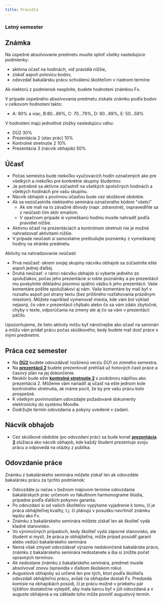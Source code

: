 ```yaml
---
title: Pravidlá
---
```


### Letný semester


## Známka

Na úspešné absolvovanie predmetu musíte splniť všetky nasledujúce
podmienky:

  - aktívna účasť na hodinách, viď pravidlá nižšie,
  - získať aspoň polovicu bodov,
  - odovzdať bakalársku prácu schválenú školiteľom v riadnom termíne

Ak niektorú z podmienok nesplníte, budete hodnotení známkou Fx.

V prípade úspešného absolvovania predmetu získate známku podľa bodov v celkovom hodnotení takto:

  -   
    A: 90% a viac, B:80...89%, C: 70...79%, D: 60...69%, E: 50...59%

V hodnotení majú jednotlivé zložky nasledujúcu váhu:

  - DÚ2 30%
  - Prezentácia 2 (stav prác) 10%
  - Kontrolné stretnutie 2 10%
  - Prezentácia 3 (nácvik obhajob) 50%

## Účasť

  - Počas semestra bude niekoľko vyučovacích hodín označených ako pre všetkých a niekoľko pre konkrétne skupiny študentov.
  - Je potrebné sa aktívne zúčastniť na všetkých spoločných hodinách a všetkých hodinách pre vašu skupinu.
  - Nácvik obhajob s povinnou účasťou bude cez skúškové obdobie.
  - Ak sa nezúčastníte niektorého seminára označeného kódom "všetci"
      - Ak ste mali na to závažné dôvody (napr. zdravotné), ospravedlňte sa z neúčasti čím skôr emailom.
      - V opačnom prípade si vymeškanú hodinu musíte nahradiť podľa pravidiel nižšie.
  - Aktívnu účasť na prezentáciách a kontrolnom stretnutí nie je možné
    nahradzovať aktivitami nižšie.
  - V prípade neúčasti si samostatne preštudujte poznámky z vymeškanej
    hodiny na stránke predmetu.

Aktivity na nahradzovanie neúčasti

  - Prvá neúčasť: okrem svojej skupiny nácviku obhajob sa zúčastníte
    ešte aspoň jednej ďalšej.
  - Druhá neúčasť: v rámci nácviku obhajob si vyberte jedného zo
    spolužiakov, počas jeho prezentácie si robte poznámky a po
    prezentácii mu poskytnite dôkladnú písomnú spätnú väzbu k jeho
    prezentácii. Vaše komentáre pošlite spolužiakovi aj nám. Vaše
    komentáre by mali byť v rozsahu aspoň pol strany textu (bez
    prílišného rozťahovania prázdnym miestom). Môžete napríklad
    vymenovať miesta, kde vám bol výklad nejasný, čo vám v prezentácii
    chýbalo alebo čo sa vám zdalo zbytočné, chyby v texte, odporúčania
    na zmeny ale aj čo sa vám v prezentácii páčilo.

Upozorňujeme, že tieto aktivity môžu byť náročnejšie ako účasť na
seminári a môžu vám pridať prácu počas skúškového, kedy budete mať dosť
práce s inými predmetmi.

## Práca cez semester

  - Na **[DÚ2](./DÚ2.md)** budete odovzdávať rozšírenú verziu DÚ1
    zo zimného semestra.
  - Na **[prezentácii 2](./Prezentácia_2.md)** budete prezentovať
    prehľad už hotových častí práce a časový plán na jej dokončenie.
  - Neskôr bude ešte **[kontrolné stretnutie
    2](./kontrolné_stretnutie_2.md)** s podobnou náplňou ako
    prezentácia 2. Môžeme vám nariadiť aj účasť na ešte jednom kole
    kontrolného stretnutia, ak máme pocit, že by pre vašu prácu bolo
    prospešné.
  - K všetkým povinnostiam odovzdajte požadované dokumenty elektronicky
    do systému Moodle.
  - Dodržujte termín odovzdania a pokyny uvedené v zadaní.

## Nácvik obhajob

  - Cez skúškové obdobie (po odovzdaní prác) sa bude konať
    **[prezentácia 3](./Prezentácia_3.html)** slúžiaca ako nácvik
    obhajob, kde každý študent prezentuje svoju prácu a odpovedá na
    otázky z publika.

## Odovzdanie práce

Známku z bakalárskeho seminára môžete získať len ak odovzdáte bakalársku
prácu za týchto podmienok:

  - Odovzdáte ju načas v bežnom májovom termíne odovzdania bakalárskych
    prác určenom vo fakultnom harmonograme štúdia, prípadne podľa
    ďalších pokynov garanta.
  - Po odovzdaní si od vašich školiteľov vypýtame vyjadrenie k tomu, či
    je práca obhájiteľnej kvality, t.j. či plánujú v posudku navrhnúť
    známku lepšiu ako Fx.
  - Známku z bakalárskeho seminára môžete získať len ak školiteľ vydá
    kladné stanovisko.
  - Vo výnimočných prípadoch, kedy školiteľ vydá záporné stanovisko, ale
    študent si myslí, že práca je obhájiteľná, môže prípad posúdiť
    garant alebo vedúci bakalárskeho seminára
  - Nemá však zmysel odovzdávať výrazne nedokončené bakalárske práce,
    známku z bakalárskeho seminára nedostanete a iba si znížite počet
    opravných termínov.
  - Ak nedostane známku z bakalárskeho seminára, predmet musíte
    absolvovať znovu (spravidla v ďalšom školskom roku).
  - Augustové obhajoby sú určené len pre tých, ktorí podľa
    školiteľa odovzdali obhájiteľnú prácu, avšak na obhajobe dostali
    Fx. Predseda komisie na obhajobách posúdi, či je prácu možné v
    priebehu pár týždňov dostatočne vylepšiť, aby mala šancu byť v júli
    odovzdaná a v auguste obhájená a na základe toho môže povoliť
    augustový termín.
